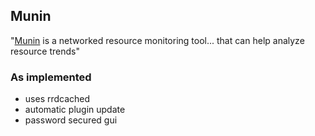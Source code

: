 ## Munin

"[Munin][1] is a networked resource monitoring tool... that can help analyze resource trends"

### As implemented

* uses rrdcached
* automatic plugin update
* password secured gui


[1]: https://munin-monitoring.org/
